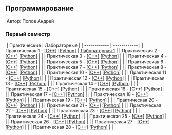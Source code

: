 ## Программирование
​
Автор: Попов Андрей
​
### Первый семестр
​
| Практические | Лабораторные |
| ------------ | ------------ |
| Практическая 1 - [[C++]](./Practice/01/C++/) [[Python]](./practice/01/Python/) | [Лабораторная 1](./Lab/01/ReadMe.md) |
| Практическая 2 - [[C++]](./Practice/02/C++/) [[Python]](./practice/02/Python/) |                                                  |
| Практическая 3 - [[C++]](./Practice/03/C++/) [[Python]](./practice/03/Python/) |                                                  |
| Практическая 4 - [[C++]](./Practice/04/C++/) [[Python]](./practice/04/Python/) |                                                  |
| Практическая 5 - [[C++]](./Practice/05/C++/) [[Python]](./practice/05/Python/) |                                                  |
| Практическая 6 - [[C++]](./Practice/06/C++/) [[Python]](./practice/06/Python/) |                                                  |
| Практическая 7 - [[C++]](./Practice/07/C++/) [[Python]](./practice/07/Python/) |                                                  |
| Практическая 8 - [[C++]](./Practice/08/C++/) [[Python]](./practice/08/Python/) |                                                  |
| Практическая 10 - [[C++]](./Practice/10/C++/) [[Python]](./practice/10/Python/) |                                                  |
| Практическая 11 - [[C++]](./Practice/11/C++/) [[Python]](./practice/11/Python/) |                                                  |
| Практическая 12 - [[C++]](./Practice/12/C++/) [[Python]](./practice/12/Python/) |                                                  |
| Практическая 13 - [[C++]](./Practice/13/C++/) [[Python]](./practice/13/Python/) |                                                  |
| Практическая 14 - [[C++]](./Practice/14/C++/) [[Python]](./practice/14/Python/) |                                                  |
| Практическая 15 - [[C++]](./Practice/15/C++/) [[Python]](./practice/15/Python/) |                                                  |
| Практическая 16 - [[C++]](./Practice/16/C++/) [[Python]](./practice/16/Python/) |                                                  |
| Практическая 17 - [[C++]](./Practice/17/C++/) [[Python]](./practice/17/Python/) |                                                  |
| Практическая 18 - [[C++]](./Practice/18/C++/) [[Python]](./practice/18/Python/) |                                                  |
| Практическая 19 - [[C++]](./Practice/19/C++/) [[Python]](./practice/19/Python/) |                                                  |
| Практическая 20 - [[C++]](./Practice/20/C++/) [[Python]](./practice/20/Python/) |                                                  |
| Практическая 21 - [[C++]](./Practice/21/C++/) [[Python]](./practice/21/Python/) |                                                  |
| Практическая 22 - [[C++]](./Practice/22/C++/) [[Python]](./practice/22/Python/) |                                                  |
| Практическая 23 - [[C++]](./Practice/23/C++/) [[Python]](./practice/23/Python/) |                                                  |
| Практическая 24 - [[C++]](./Practice/24/C++/) [[Python]](./practice/24/Python/) |                                                  |
| Практическая 25 - [[C++]](./Practice/25/C++/) [[Python]](./practice/25/Python/) |                                                  |
| Практическая 26 - [[C++]](./Practice/26/C++/) [[Python]](./practice/26/Python/) |                                                  |
| Практическая 27 - [[C++]](./Practice/27/C++/) [[Python]](./practice/27/Python/) |                                                  |
| Практическая 28 - [[C++]](./Practice/28/C++/) [[Python]](./practice/28/Python/) |                                                  |
